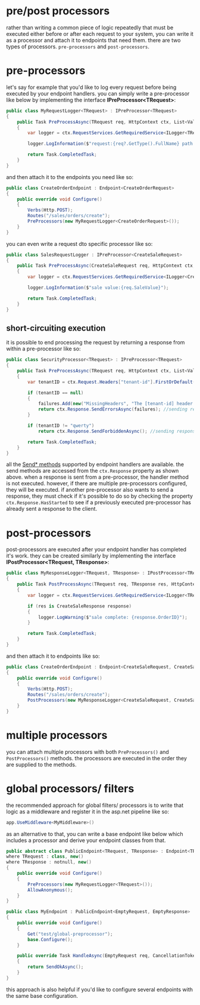 # pre/post processors

rather than writing a common piece of logic repeatedly that must be executed either before or after each request to your system, you can write it as a processor and attach it to endpoints that need them. there are two types of processors. `pre-processors` and `post-processors`.

# pre-processors

let's say for example that you'd like to log every request before being executed by your endpoint handlers. you can simply write a pre-processor like below by implementing the interface **IPreProcessor\<TRequest\>**:

```csharp
public class MyRequestLogger<TRequest> : IPreProcessor<TRequest>
{
    public Task PreProcessAsync(TRequest req, HttpContext ctx, List<ValidationFailure> failures, CancellationToken ct)
    {
        var logger = ctx.RequestServices.GetRequiredService<ILogger<TRequest>>();

        logger.LogInformation($"request:{req?.GetType().FullName} path: {ctx.Request.Path}");

        return Task.CompletedTask;
    }
}
```
and then attach it to the endpoints you need like so:
```csharp
public class CreateOrderEndpoint : Endpoint<CreateOrderRequest>
{
    public override void Configure()
    {
        Verbs(Http.POST);
        Routes("/sales/orders/create");
        PreProcessors(new MyRequestLogger<CreateOrderRequest>());
    }
}
```

you can even write a request dto specific processor like so:

```csharp
public class SalesRequestLogger : IPreProcessor<CreateSaleRequest>
{
    public Task PreProcessAsync(CreateSaleRequest req, HttpContext ctx, List<ValidationFailure> failures, CancellationToken ct)
    {
        var logger = ctx.RequestServices.GetRequiredService<ILogger<CreateSaleRequest>>();

        logger.LogInformation($"sale value:{req.SaleValue}");

        return Task.CompletedTask;
    }
}
```

## short-circuiting execution
it is possible to end processing the request by returning a response from within a pre-processor like so:
```csharp
public class SecurityProcessor<TRequest> : IPreProcessor<TRequest>
{
    public Task PreProcessAsync(TRequest req, HttpContext ctx, List<ValidationFailure> failures, CancellationToken ct)
    {
        var tenantID = ctx.Request.Headers["tenant-id"].FirstOrDefault();

        if (tenantID == null)
        {
            failures.Add(new("MissingHeaders", "The [tenant-id] header needs to be set!"));
            return ctx.Response.SendErrorsAsync(failures); //sending response here
        }

        if (tenantID != "qwerty")
            return ctx.Response.SendForbiddenAsync(); //sending response here

        return Task.CompletedTask;
    }
}
```
all the [Send* methods](Misc-Conveniences.md#send-methods) supported by endpoint handlers are available. the send methods are accessed from the `ctx.Response` property as shown above. when a response is sent from a pre-processor, the handler method is not executed. however, if there are multiple pre-processors configured, they will be executed. if another pre-processor also wants to send a response, they must check if it's possible to do so by checking the property `ctx.Response.HasStarted` to see if a previously executed pre-processor has already sent a response to the client.

# post-processors

post-processors are executed after your endpoint handler has completed it's work. they can be created similarly by implementing the interface **IPostProcessor<TRequest, TResponse>**:

```csharp
public class MyResponseLogger<TRequest, TResponse> : IPostProcessor<TRequest, TResponse>
{
    public Task PostProcessAsync(TRequest req, TResponse res, HttpContext ctx, IReadOnlyCollection<ValidationFailure> failures, CancellationToken ct)
    {
        var logger = ctx.RequestServices.GetRequiredService<ILogger<TResponse>>();

        if (res is CreateSaleResponse response)
        {
            logger.LogWarning($"sale complete: {response.OrderID}");
        }

        return Task.CompletedTask;
    }
}
```
and then attach it to endpoints like so:
```csharp
public class CreateOrderEndpoint : Endpoint<CreateSaleRequest, CreateSaleResponse>
{
    public override void Configure()
    {
        Verbs(Http.POST);
        Routes("/sales/orders/create");
        PostProcessors(new MyResponseLogger<CreateSaleRequest, CreateSaleResponse>());
    }
}
```

# multiple processors
you can attach multiple processors with both `PreProcessors()` and `PostProcessors()` methods. the processors are executed in the order they are supplied to the methods.

# global processors/ filters
the recommended approach for global filters/ processors is to write that logic as a middleware and register it in the asp.net pipeline like so:
```csharp
app.UseMiddleware<MyMiddleware>()
```

as an alternative to that, you can write a base endpoint like below which includes a processor and derive your endpoint classes from that.
```csharp
public abstract class PublicEndpoint<TRequest, TResponse> : Endpoint<TRequest, TResponse>
where TRequest : class, new()
where TResponse : notnull, new()
{
    public override void Configure()
    {
        PreProcessors(new MyRequestLogger<TRequest>());
        AllowAnonymous();
    }
}

public class MyEndpoint : PublicEndpoint<EmptyRequest, EmptyResponse>
{
    public override void Configure()
    {
        Get("test/global-preprocessor");
        base.Configure();
    }

    public override Task HandleAsync(EmptyRequest req, CancellationToken ct)
    {
        return SendOkAsync();
    }
}
```
this approach is also helpful if you'd like to configure several endpoints with the same base configuration.